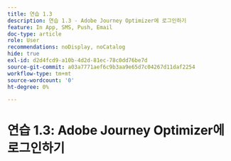 ```yaml
---
title: 연습 1.3
description: 연습 1.3 - Adobe Journey Optimizer에 로그인하기
feature: In App, SMS, Push, Email
doc-type: article
role: User
recommendations: noDisplay, noCatalog
hide: true
exl-id: d2d4fcd9-a10b-4d2d-81ec-78c0dd76be7d
source-git-commit: a03a7771aef6c9b3aa9e65d7c04267d11daf2254
workflow-type: tm+mt
source-wordcount: '0'
ht-degree: 0%

---
```


# 연습 1.3: Adobe Journey Optimizer에 로그인하기
